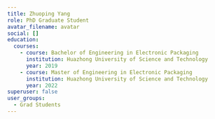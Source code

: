 ```yaml
---
title: Zhuoping Yang
role: PhD Graduate Student
avatar_filename: avatar
social: []
education:
  courses:
    - course: Bachelor of Engineering in Electronic Packaging
      institution: Huazhong University of Science and Technology
      year: 2019
    - course: Master of Engineering in Electronic Packaging
      institution: Huazhong University of Science and Technology
      year: 2022
superuser: false
user_groups:
  - Grad Students
---
```

